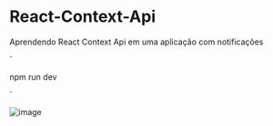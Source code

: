 # React-Context-Api
Aprendendo React Context Api em uma aplicação com notificações

`

npm run dev

`

![image](https://user-images.githubusercontent.com/86486202/202087107-dd734e76-d5f9-485c-8027-cba30b518038.png)
